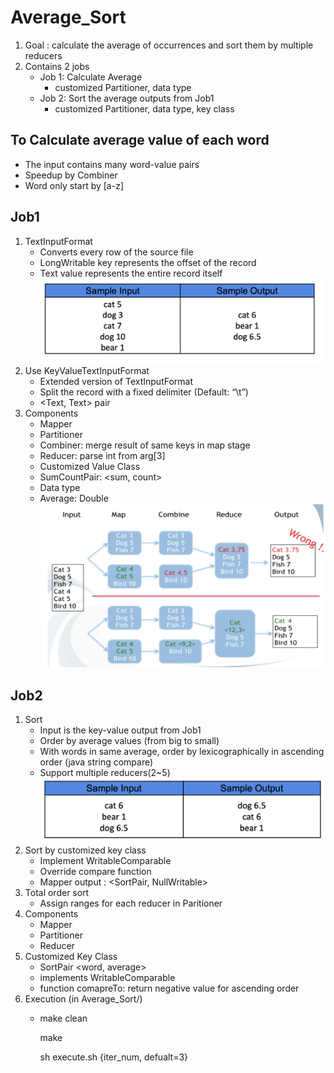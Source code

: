 # Average_Sort
  1. Goal : calculate the average of occurrences and sort them by multiple reducers
  2. Contains 2 jobs
      * Job 1:  Calculate Average
        * customized Partitioner, data type
      * Job 2:  Sort the average outputs from Job1
        * customized Partitioner, data type, key class
## To Calculate average value of each word
  * The input contains many word-value pairs 
  * Speedup by Combiner 
  * Word only start by [a-z]
  
## Job1
  1. TextInputFormat
      * Converts every row of the source file 
      * LongWritable key represents the offset of the record 
      * Text value represents the entire record itself
      ![image](https://github.com/Yeema/Average_Sort/blob/master/螢幕快照%202018-12-21%20下午4.56.04.png)
  2. Use KeyValueTextInputFormat
      * Extended version of TextInputFormat 
      * Split the record with a fixed delimiter (Default: “\t”)
      * <Text, Text> pair
  3. Components
      * Mapper 
      * Partitioner
      * Combiner: merge result of same keys in map stage
      * Reducer: parse int from arg[3]
      * Customized Value Class
      * SumCountPair: <sum, count> 
      * Data type
      * Average: Double
      ![image](https://github.com/Yeema/Average_Sort/blob/master/螢幕快照%202018-12-21%20下午4.58.17.png)
## Job2
  1. Sort
      * Input is the key-value output from Job1
      * Order by average values (from big to small)
      * With words in same average, order by lexicographically in ascending order (java string compare)
      * Support multiple reducers(2~5)
      ![image](https://github.com/Yeema/Average_Sort/blob/master/螢幕快照%202018-12-21%20下午5.01.10.png)
  2. Sort by customized key class
      * Implement WritableComparable
      * Override compare function 
      * Mapper output : <SortPair, NullWritable>
  3. Total order sort
      * Assign ranges for each reducer in Paritioner
  4. Components
      * Mapper
      * Partitioner
      * Reducer 
  5. Customized Key Class
      * SortPair <word, average>
      * implements WritableComparable
      * function comapreTo: return negative value for ascending order
  6. Execution (in Average_Sort/)
      * make clean
        
        make
        
        sh execute.sh {iter_num, defualt=3}


